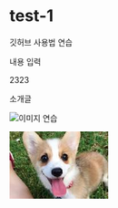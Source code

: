 # test-1
깃허브 사용법 연습

내용 입력

2323

소개글

![이미지 연습](https://kyrieko.dothome.co.kr/images/first.jpg)

![강아지](./images/dog.jfif)
